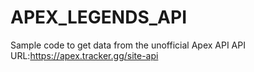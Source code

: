 # APEX_LEGENDS_API

Sample code to get data from the unofficial Apex API
API URL:https://apex.tracker.gg/site-api
